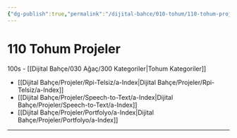 ```yaml
---
{"dg-publish":true,"permalink":"/dijital-bahce/010-tohum/110-tohum-projeler/","title":"Tohum Proje Listesi","tags":["tohum","projeler"],"noteIcon":"","created":"2025-03-19T20:58:45.566+03:00","updated":"2025-03-22T13:48:41.909+03:00"}
---
```



# 110 Tohum Projeler
100s - [[Dijital Bahçe/030 Ağaç/300 Kategoriler\|Tohum Kategoriler]]
- [[Dijital Bahçe/Projeler/Rpi-Telsiz/a-Index\|Dijital Bahçe/Projeler/Rpi-Telsiz/a-Index]]
- [[Dijital Bahçe/Projeler/Speech-to-Text/a-Index\|Dijital Bahçe/Projeler/Speech-to-Text/a-Index]]
- [[Dijital Bahçe/Projeler/Portfolyo/a-Index\|Dijital Bahçe/Projeler/Portfolyo/a-Index]]




---



